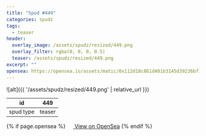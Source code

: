 ```yaml
---
title: "Spud #449"
categories: spudz
tags:
  - teaser
header:
  overlay_image: /assets/spudz/resized/449.png
  overlay_filter: rgba(0, 0, 0, 0.5)
  teaser: /assets/spudz/resized/449.png
excerpt: ""
opensea: https://opensea.io/assets/matic/0x112d18c861d401b3145d39236bf149f01e18beed/449
---
```

![alt]({{ '/assets/spudz/resized/449.png' | relative_url }})

| id | 449 |
|-|-|
| spud type | teaser |

{% if page.opensea %}
<a href="{{page.opensea}}" class="btn btn--info" onclick="window.open(this.href, '_blank'); return false;"><img src="/assets/images/opensea.svg" width="16px"><span>  View on OpenSea</span></a>
{% endif %}
